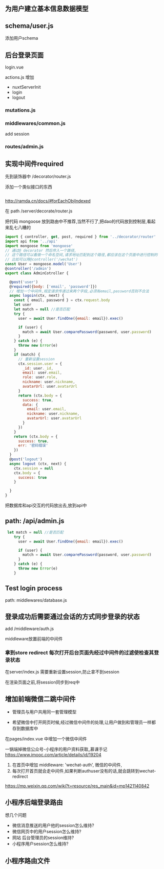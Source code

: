 ## 为用户建立基本信息数据模型

## schema/user.js

添加用户schema

## 后台登录页面


login.vue


actions.js
增加 
- nuxtServerInit
- login
- logout


### mutations.js

### middlewares/common.js

add session

### routes/admin.js


## 实现中间件required



先到装饰器中
/decorator/router.js

添加一个类似接口的东西
```js


```
http://ramda.cn/docs/#forEachObjIndexed

在
path /server/decorate/router.js


把代码 mongoose 放到路由中不推荐,当然不行了,把dao的代码放到控制层,看起来乱七八糟的

```js
import { controller, get, post, required } from '../decorator/router'
import api from '../api'
import mongoose from 'mongoose'
// 通过@ decorator 然后传入一个路径,
// 这个路径可以看做一个命名空间,请求地址匹配到这个路径,都应该在这个页面中进行控制的
// 比如可以用@controller('/wechat')
const User = mongoose.model('User')
@controller('/admin')
export class AdminCotroller {

  @post('user')
  @required({body: ['email', 'password']})
  // 增加一个中间件,规定请求传递过来两个字段,必须有email,password否则不合法
  async logoin(ctx, next) {
    const { email, password } = ctx.request.body
    let user
    let match = null //是否匹配
    try {
      user = await User.findOne({email: email}).exec()

      if (user) {
        match = await User.comparePassword(password, user.password)
      }
    } catch (e) {
      throw new Error(e)
    }
    if (match) {
      // 重新设置session
      ctx.session.user = {
        _id: user._id,
        email: user.email,
        role: user.role,
        nickname: user.nickname,
        avatarUrl: user.avatarUrl
      }
      return (ctx.body = {
        success: true,
        data: {
          email: user.email,
          nickname: user.nickname,
          avatarUrl: user.avatarUrl
        }
      })
    }
    return (ctx.body = {
      success: true,
      err: '密码错误'
    })
  }
  @post('logout')
  async logout (ctx, next) {
    ctx.session = null
    ctx.body = {
      success: true
    }

  }
}
```

把数据库和api交互的代码放出去,放到api中

## path: /api/admin.js

```js
 let match = null //是否匹配
    try {
      user = await User.findOne({email: email}).exec()

      if (user) {
        match = await User.comparePassword(password, user.password)
      }
    } catch (e) {
      throw new Error(e)
    }
```

## Test login process

path: middlewares/database.js


## 登录成功后需要通过会话的方式同步登录的状态


add /middleware/auth.js

middleware放置前端的中间件


### 拿到store redirect 每次打开后台页面先经过中间件的过滤使检查其登录状态

在server/index.js
需要重新设置session,防止拿不到session

在渲染页面之前,将session同步到req中

## 增加前端微信二跳中间件

* 管理员与用户共用同一套管理模型

* 希望微信中打开网页时候,经过微信中间件的处理,让用户做到和管理员一样都存到数据库中


在pages/index.vue 中增加一个微信中间件

一锅端掉微信公众号-小程序的用户资料获取_慕课手记  https://www.imooc.com/article/details/id/19204


1. 在首页中增加   middleware: 'wechat-auth', 微信的中间件, 
2. 每次打开首页就会走中间件,如果判断authuser没有的话,就会跳转到wechat-redirect



https://mp.weixin.qq.com/wiki?t=resource/res_main&id=mp1421140842


## 小程序后端登录路由
想几个问题
* 微信消息推送的用户他的session怎么维持?
* 微信网页中的用户session怎么维持?
* 网站 后台管理员的session维持?
* 小程序用户session怎么维持?


## 小程序路由文件


